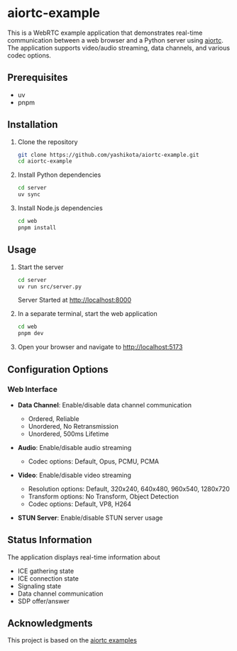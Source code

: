 # aiortc-example

This is a WebRTC example application that demonstrates real-time communication between a web browser and a Python server using [aiortc](https://github.com/aiortc/aiortc). The application supports video/audio streaming, data channels, and various codec options.

## Prerequisites

- uv
- pnpm

## Installation

1. Clone the repository

    ```bash
    git clone https://github.com/yashikota/aiortc-example.git
    cd aiortc-example
    ```

2. Install Python dependencies

    ```bash
    cd server
    uv sync
    ```

3. Install Node.js dependencies

    ```bash
    cd web
    pnpm install
    ```

## Usage

1. Start the server

    ```bash
    cd server
    uv run src/server.py
    ```

    Server Started at <http://localhost:8000>

2. In a separate terminal, start the web application

    ```bash
    cd web
    pnpm dev
    ```

3. Open your browser and navigate to <http://localhost:5173>

## Configuration Options

### Web Interface

- **Data Channel**: Enable/disable data channel communication
  - Ordered, Reliable
  - Unordered, No Retransmission
  - Unordered, 500ms Lifetime

- **Audio**: Enable/disable audio streaming
  - Codec options: Default, Opus, PCMU, PCMA

- **Video**: Enable/disable video streaming
  - Resolution options: Default, 320x240, 640x480, 960x540, 1280x720
  - Transform options: No Transform, Object Detection
  - Codec options: Default, VP8, H264

- **STUN Server**: Enable/disable STUN server usage

## Status Information

The application displays real-time information about

- ICE gathering state
- ICE connection state
- Signaling state
- Data channel communication
- SDP offer/answer

## Acknowledgments

This project is based on the [aiortc examples](https://github.com/aiortc/aiortc/tree/main/examples)
